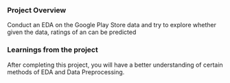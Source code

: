 ### Project Overview

 
Conduct an EDA on the Google Play Store data and try to explore whether given the data, ratings of an can be predicted


### Learnings from the project

 After completing this project, you will have a better understanding of certain methods of EDA and Data Preprocessing. 


